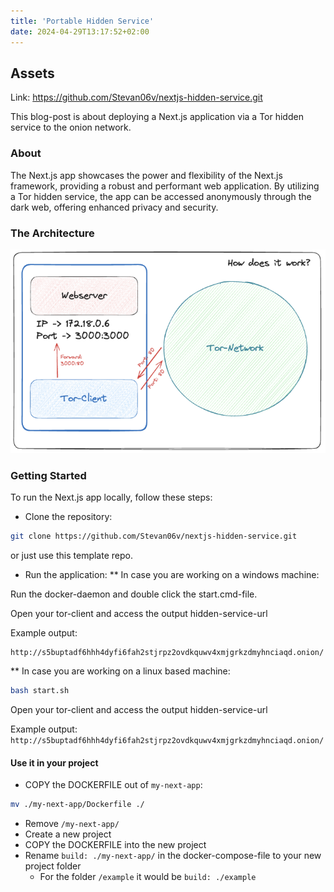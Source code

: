 ```yaml
---
title: 'Portable Hidden Service'
date: 2024-04-29T13:17:52+02:00
---
```


<!--- When running hugo new every site inherits this content :) -->


## Assets

Link: https://github.com/Stevan06v/nextjs-hidden-service.git

This blog-post is about deploying a Next.js application via a Tor hidden service to the onion network.

### About

The Next.js app showcases the power and flexibility of the Next.js framework, providing a robust and performant web application. By utilizing a Tor hidden service, the app can be accessed anonymously through the dark web, offering enhanced privacy and security.

### The Architecture 
![architecture](./img/architecture.png)


### Getting Started

To run the Next.js app locally, follow these steps:

* Clone the repository:

```bash
git clone https://github.com/Stevan06v/nextjs-hidden-service.git
```

or just use this template repo.

* Run the application:
** In case you are working on a windows machine:

Run the docker-daemon and double click the start.cmd-file.

Open your tor-client and access the output hidden-service-url 

Example output: 

```text
http://s5buptadf6hhh4dyfi6fah2stjrpz2ovdkquwv4xmjgrkzdmyhnciaqd.onion/
```

** In case you are working on a linux based machine:

```bash
bash start.sh
```

Open your tor-client and access the output hidden-service-url 

Example output: `http://s5buptadf6hhh4dyfi6fah2stjrpz2ovdkquwv4xmjgrkzdmyhnciaqd.onion/`


#### Use it in your project
* COPY the DOCKERFILE out of `my-next-app`:

```bash
mv ./my-next-app/Dockerfile ./
```

* Remove `/my-next-app/`
* Create a new project 
* COPY the DOCKERFILE into the new project 
* Rename `build: ./my-next-app/` in the docker-compose-file to your new project folder
    * For the folder `/example` it would be  `build: ./example`

